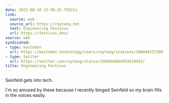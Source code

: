```yaml
---
date: 2022-08-18 13:58:25.758211
link:
  source: web
  source_url: https://roytang.net
  text: Engineering Festivus
  url: https://festivus.dev/
source: web
syndicated:
- type: mastodon
  url: https://mastodon.technology/users/roytang/statuses/108844227390778365
- type: twitter
  url: https://twitter.com/roytang/status/1560264864953618432/
title: Engineering Festivus
---
```


Seinfeld gets into tech.

I'm so amused by these because I recently binged Seinfeld so my brain fills in the voices easily.